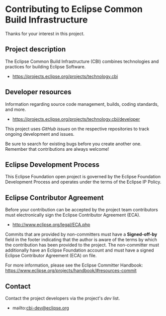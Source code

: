 # Contributing to Eclipse Common Build Infrastructure

Thanks for your interest in this project.

## Project description

The Eclipse Common Build Infrastructure (CBI) combines technologies and
practices for building Eclipse Software.

* https://projects.eclipse.org/projects/technology.cbi

## Developer resources

Information regarding source code management, builds, coding standards, and
more.

* https://projects.eclipse.org/projects/technology.cbi/developer

This project uses *GitHub issues* on the respective repositories to track ongoing development and issues.

Be sure to search for existing bugs before you create another one. Remember that
contributions are always welcome!

## Eclipse Development Process

This Eclipse Foundation open project is governed by the Eclipse Foundation
Development Process and operates under the terms of the Eclipse IP Policy.

## Eclipse Contributor Agreement

Before your contribution can be accepted by the project team contributors must
electronically sign the Eclipse Contributor Agreement (ECA).

* http://www.eclipse.org/legal/ECA.php

Commits that are provided by non-committers must have a **Signed-off-by** field in
the footer indicating that the author is aware of the terms by which the
contribution has been provided to the project. The non-committer must
additionally have an Eclipse Foundation account and must have a signed Eclipse
Contributor Agreement (ECA) on file.

For more information, please see the Eclipse Committer Handbook:
https://www.eclipse.org/projects/handbook/#resources-commit

## Contact

Contact the project developers via the project's *dev* list.

* mailto:cbi-dev@eclipse.org
